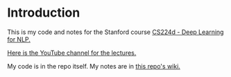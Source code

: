 # Introduction

This is my code and notes for the Stanford course [CS224d - Deep Learning for NLP.](http://cs224d.stanford.edu/)

[Here is the YouTube channel for the lectures.](https://www.youtube.com/channel/UCsGC3XXF1ThHwtDo18d7WVw/videos)

My code is in the repo itself. My notes are in [this repo's wiki.](https://github.com/premgane/CS224d/wiki)
